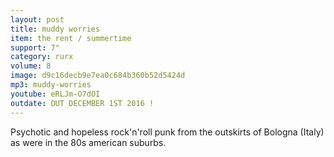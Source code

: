 ```yaml
---
layout: post
title: muddy worries
item: the rent / summertime
support: 7"
category: rurx
volume: 8
image: d9c16decb9e7ea0c684b360b52d5424d
mp3: muddy-worries
youtube: eRLJm-O7dOI
outdate: OUT DECEMBER 1ST 2016 !
---
```


Psychotic and hopeless rock'n'roll punk from the outskirts of Bologna (Italy) as were in the 80s american suburbs.
